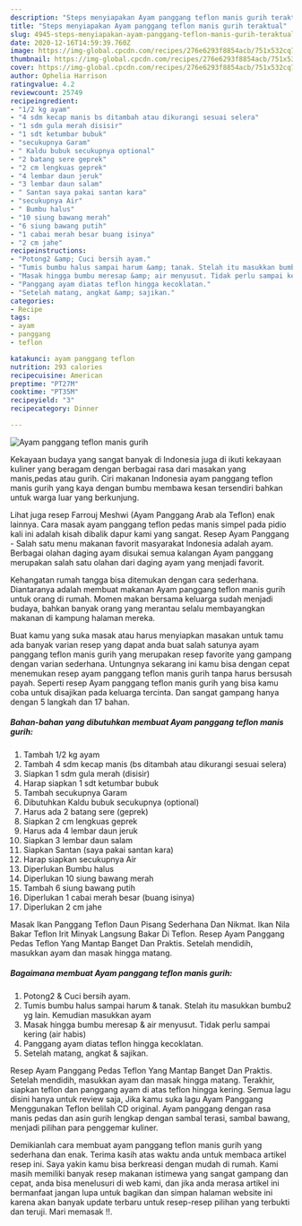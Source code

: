 ```yaml
---
description: "Steps menyiapakan Ayam panggang teflon manis gurih teraktual"
title: "Steps menyiapakan Ayam panggang teflon manis gurih teraktual"
slug: 4945-steps-menyiapakan-ayam-panggang-teflon-manis-gurih-teraktual
date: 2020-12-16T14:59:39.760Z
image: https://img-global.cpcdn.com/recipes/276e6293f8854acb/751x532cq70/ayam-panggang-teflon-manis-gurih-foto-resep-utama.jpg
thumbnail: https://img-global.cpcdn.com/recipes/276e6293f8854acb/751x532cq70/ayam-panggang-teflon-manis-gurih-foto-resep-utama.jpg
cover: https://img-global.cpcdn.com/recipes/276e6293f8854acb/751x532cq70/ayam-panggang-teflon-manis-gurih-foto-resep-utama.jpg
author: Ophelia Harrison
ratingvalue: 4.2
reviewcount: 25749
recipeingredient:
- "1/2 kg ayam"
- "4 sdm kecap manis bs ditambah atau dikurangi sesuai selera"
- "1 sdm gula merah disisir"
- "1 sdt ketumbar bubuk"
- "secukupnya Garam"
- " Kaldu bubuk secukupnya optional"
- "2 batang sere geprek"
- "2 cm lengkuas geprek"
- "4 lembar daun jeruk"
- "3 lembar daun salam"
- " Santan saya pakai santan kara"
- "secukupnya Air"
- " Bumbu halus"
- "10 siung bawang merah"
- "6 siung bawang putih"
- "1 cabai merah besar buang isinya"
- "2 cm jahe"
recipeinstructions:
- "Potong2 &amp; Cuci bersih ayam."
- "Tumis bumbu halus sampai harum &amp; tanak. Stelah itu masukkan bumbu2 yg lain. Kemudian masukkan ayam"
- "Masak hingga bumbu meresap &amp; air menyusut. Tidak perlu sampai kering (air habis)"
- "Panggang ayam diatas teflon hingga kecoklatan."
- "Setelah matang, angkat &amp; sajikan."
categories:
- Recipe
tags:
- ayam
- panggang
- teflon

katakunci: ayam panggang teflon 
nutrition: 293 calories
recipecuisine: American
preptime: "PT27M"
cooktime: "PT35M"
recipeyield: "3"
recipecategory: Dinner

---
```



![Ayam panggang teflon manis gurih](https://img-global.cpcdn.com/recipes/276e6293f8854acb/751x532cq70/ayam-panggang-teflon-manis-gurih-foto-resep-utama.jpg)

Kekayaan budaya yang sangat banyak di Indonesia juga di ikuti kekayaan kuliner yang beragam dengan berbagai rasa dari masakan yang manis,pedas atau gurih. Ciri makanan Indonesia ayam panggang teflon manis gurih yang kaya dengan bumbu membawa kesan tersendiri bahkan untuk warga luar yang berkunjung.


Lihat juga resep Farrouj Meshwi (Ayam Panggang Arab ala Teflon) enak lainnya. Cara masak ayam panggang teflon pedas manis simpel pada pidio kali ini adalah kisah dibalik dapur kami yang sangat. Resep Ayam Panggang - Salah satu menu makanan favorit masyarakat Indonesia adalah ayam. Berbagai olahan daging ayam disukai semua kalangan Ayam panggang merupakan salah satu olahan dari daging ayam yang menjadi favorit.

Kehangatan rumah tangga bisa ditemukan dengan cara sederhana. Diantaranya adalah membuat makanan Ayam panggang teflon manis gurih untuk orang di rumah. Momen makan bersama keluarga sudah menjadi budaya, bahkan banyak orang yang merantau selalu membayangkan makanan di kampung halaman mereka.

Buat kamu yang suka masak atau harus menyiapkan masakan untuk tamu ada banyak varian resep yang dapat anda buat salah satunya ayam panggang teflon manis gurih yang merupakan resep favorite yang gampang dengan varian sederhana. Untungnya sekarang ini kamu bisa dengan cepat menemukan resep ayam panggang teflon manis gurih tanpa harus bersusah payah.
Seperti resep Ayam panggang teflon manis gurih yang bisa kamu coba untuk disajikan pada keluarga tercinta. Dan sangat gampang hanya dengan 5 langkah dan 17 bahan.


<!--inarticleads1-->

##### Bahan-bahan yang dibutuhkan membuat Ayam panggang teflon manis gurih:

1. Tambah 1/2 kg ayam
1. Tambah 4 sdm kecap manis (bs ditambah atau dikurangi sesuai selera)
1. Siapkan 1 sdm gula merah (disisir)
1. Harap siapkan 1 sdt ketumbar bubuk
1. Tambah secukupnya Garam
1. Dibutuhkan  Kaldu bubuk secukupnya (optional)
1. Harus ada 2 batang sere (geprek)
1. Siapkan 2 cm lengkuas geprek
1. Harus ada 4 lembar daun jeruk
1. Siapkan 3 lembar daun salam
1. Siapkan  Santan (saya pakai santan kara)
1. Harap siapkan secukupnya Air
1. Diperlukan  Bumbu halus
1. Diperlukan 10 siung bawang merah
1. Tambah 6 siung bawang putih
1. Diperlukan 1 cabai merah besar (buang isinya)
1. Diperlukan 2 cm jahe


Masak Ikan Panggang Teflon Daun Pisang Sederhana Dan Nikmat. Ikan Nila Bakar Teflon Irit Minyak Langsung Bakar Di Teflon. Resep Ayam Panggang Pedas Teflon Yang Mantap Banget Dan Praktis. Setelah mendidih, masukkan ayam dan masak hingga matang. 

<!--inarticleads2-->

##### Bagaimana membuat  Ayam panggang teflon manis gurih:

1. Potong2 &amp; Cuci bersih ayam.
1. Tumis bumbu halus sampai harum &amp; tanak. Stelah itu masukkan bumbu2 yg lain. Kemudian masukkan ayam
1. Masak hingga bumbu meresap &amp; air menyusut. Tidak perlu sampai kering (air habis)
1. Panggang ayam diatas teflon hingga kecoklatan.
1. Setelah matang, angkat &amp; sajikan.


Resep Ayam Panggang Pedas Teflon Yang Mantap Banget Dan Praktis. Setelah mendidih, masukkan ayam dan masak hingga matang. Terakhir, siapkan teflon dan panggang ayam di atas teflon hingga kering. Semua lagu disini hanya untuk review saja, Jika kamu suka lagu Ayam Panggang Menggunakan Teflon belilah CD original. Ayam panggang dengan rasa manis pedas dan asin gurih lengkap dengan sambal terasi, sambal bawang, menjadi pilihan para penggemar kuliner. 

Demikianlah cara membuat ayam panggang teflon manis gurih yang sederhana dan enak. Terima kasih atas waktu anda untuk membaca artikel resep ini. Saya yakin kamu bisa berkreasi dengan mudah di rumah. Kami masih memiliki banyak resep makanan istimewa yang sangat gampang dan cepat, anda bisa menelusuri di web kami, dan jika anda merasa artikel ini bermanfaat jangan lupa untuk bagikan dan simpan halaman website ini karena akan banyak update terbaru untuk resep-resep pilihan yang terbukti dan teruji. Mari memasak !!. 
